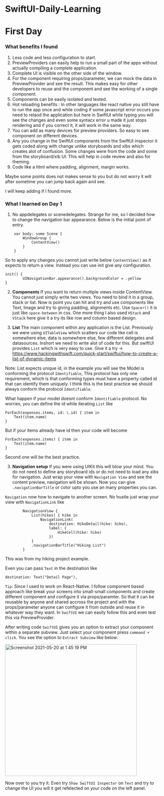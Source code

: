# SwiftUI-Daily-Learning

# First Day 

### What benefits I found

1. Less code and less configuration to start.
2. PreviewProviders can easily help to run a small part of the apps without actually compiling a complete application.
3. Complete UI is visible on the other side of the window.
4. For the component requiring props/parameter, we can mock the data in PreviewProvider and see the result. This makes easy for other developers to reuse and the component and see the working of a single component.
5. Components can be easily isolated and tested.
6. Hot reloading benefits : In other languages like react native you still have to run the app once and while coding if some javascript error occurs you need to relaod the application but here in SwiftUI while typing you will see the changes and even some syntacx error u made it just stops rendering and if you correct it, it will work in the same way.
7. You can add as many devices for preview providers. So easy to see component on different devices.
8. Any you change in the SwiftUI components from the SwiftUI inspector it gets coded along with change unlike storyboards and xibs which creates alot of confusion. Some changes were from the code and some from the storyboard/xib UI. This will help in code review and also for theming.
9. Code like a html where padding, alignment, margin works. 

Maybe some points does not makes sense to you but do not worry it will after sometime you can jump back again and see.

I will keep adding if I found more.


### What I learned on Day 1

1. No appdelegates or scenedelegates. Strange for me, so I decided how to change the navigation bar appearance.
Below is the initial point of entry.

```
    var body: some Scene {
        WindowGroup {
            ContentView()
        }
    }
```

So to apply any changes you cannot just write below `ContentView()` as it expects to return a view. Instead you can use init give any configuration.

```
init() {
        UINavigationBar.appearance().backgroundColor = .yellow
}
```


2. **Components** If you want to return multiple views inside ContentView. You cannot just simply write two views. You need to bind it in a group, stack or list. Now is point you can hit and try and use components like Text, Image and try to giving padding, alignments etc. Use `Spacer()` it is just like `space-between` in css. One more thing I also used `HStack` and `VStack` here give it a try its like row and column based design.

3. **List** The main component within any application is the List. Previously we were using `UITableView` which scatters our code like cell is somewhere else, data is somewhere else, few different delegates and datasources. Inshort we need to write alot of code for this. But swiftUI provides `List` which is very easy to use.
Give it a try -> https://www.hackingwithswift.com/quick-start/swiftui/how-to-create-a-list-of-dynamic-items

Note: List expects unique id, in the example you will see the Model is conforming the protocol `Identifiable`, This protocol has only one requirement, which is that conforming types must have a property called id that can identify them uniquely. I think this is the best practice we should always conform the protocol `Identifiable`.

What happen if your model doesnt conform `Identifiable` protocol. No worries, you can define the id while iterating `List` like
```
ForEach(expenses.items, id: \.id) { item in
    Text(item.name)
}
```
But if your items already have id then your code will become
```
ForEach(expenses.items) { item in
    Text(item.name)
}
```

Second one will be the best practice.

3. **Navigation setup** If you were using UIKit this will blow your mind. You do not need to define any storyboard ids or do not need to load any xibs for navigation. Just wrap your view with `Navigation View` and see the content preview, navigation will be shown. Now you can give `.navigationBarTitle` or color upto you use an many properties you can. 

`Navigation` now how to navigate to another screen. No hustle just wrap your view with `NavigationLink` like

```
        NavigationView {
            List(hikes) { hike in
                NavigationLink(
                    destination: HikeDetail(hike: hike),
                    label: {
                        HikeCell(hike: hike)
                    })
            }
            .navigationBarTitle("Hiking List")
        }
```
This was from my hiking project example. 

Even you can pass `Text` in the destination like

```
destination: Text("Detail Page"),
```

`Tip`: Since I used to work on React-Native. I follow component based approach like break your screens into small-small components and create different component and configure it via props/paramter. So that it can be reusable by anyone and shared accross the project and with the props/parameter anyone can configure it from outside and reuse it in whatever way they want. In `SwiftUI` we can easily follow this and even test this via PreviewProvider.

After writing code `SwiftUI` gives you an option to extract your component within a separate subview. Just select your component press `command + click`. You see the option to `Extract Subview` like below:

<img width="430" alt="Screenshot 2021-05-20 at 1 45 19 PM" src="https://user-images.githubusercontent.com/20721521/118944130-e935eb00-b971-11eb-9cc5-eefd321cc913.png">

Now over to you try it. Even try `Show SwiftUI Inspector` on `Text` and try to change the UI you will it get refelected on your code on the left panel.

